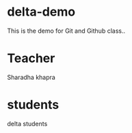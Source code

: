 # delta-demo
This is the demo for Git and Github class..
# Teacher 
Sharadha khapra
# students
delta students


